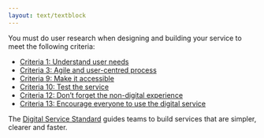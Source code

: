 ```yaml
---
layout: text/textblock
---
```


You must do user research when designing and building your service to meet the following criteria:
- [Criteria 1: Understand user needs](/digital-service-standard/1-understand-user-needs/)
- [Criteria 3: Agile and user-centred process](/digital-service-standard/3-agile-and-user-centred/)
- [Criteria 9: Make it accessible](/digital-service-standard/9-make-it-accessible)
- [Criteria 10: Test the service](/digital-service-standard/10-test-the-service)
- [Criteria 12: Don’t forget the non-digital experience](/digital-service-standard/12-non-digital-experience)
- [Criteria 13: Encourage everyone to use the digital service](/digital-service-standard/13-encourage-use-of-the-digital-service)

The [Digital Service Standard](/digital-service-standard/) guides teams to build services that are simpler, clearer and faster.
